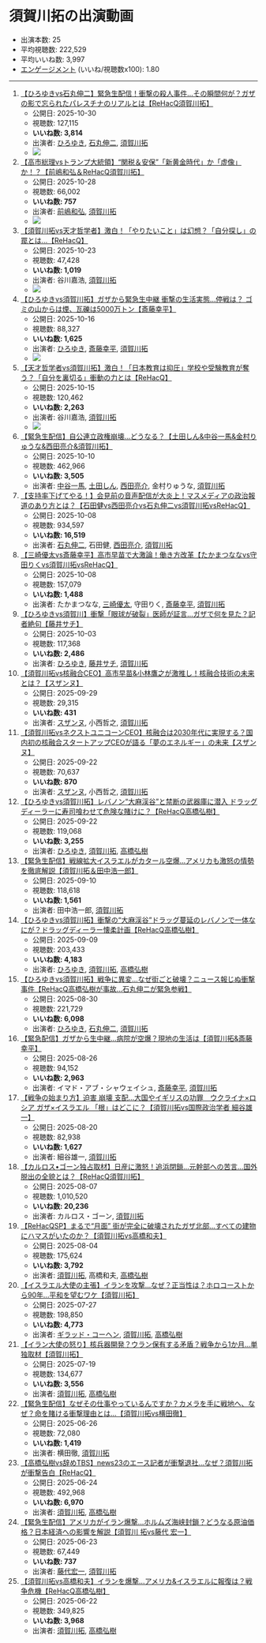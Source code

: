 # 須賀川拓の出演動画

- 出演本数: 25
- 平均視聴数: 222,529
- 平均いいね数: 3,997
- [エンゲージメント](/rehacq_fan/engagement) (いいね/視聴数x100): 1.80


----

1.  [【ひろゆきvs石丸伸二】緊急生配信！衝撃の殺人事件…その瞬間何が？ガザの影で忘られたパレスチナのリアルとは【ReHacQ須賀川拓】](/rehacq_fan/ids/wFG1mTfeELo "wikilink")
    -   公開日: 2025-10-30
    -   視聴数: 127,115
    -   **いいね数: 3,814**
    -   出演者: [ひろゆき](/rehacq_fan/people/ひろゆき "wikilink"), [石丸伸二](/rehacq_fan/people/石丸伸二 "wikilink"), [須賀川拓](/rehacq_fan/people/須賀川拓 "wikilink")
    - [![](https://img.youtube.com/vi/wFG1mTfeELo/hqdefault.jpg)](https://www.youtube.com/watch?v=wFG1mTfeELo)
1.  [【高市総理vsトランプ大統領】“関税＆安保”「新黄金時代」か「虚像」か！？【前嶋和弘＆ReHacQ須賀川拓】](/rehacq_fan/ids/l33fXJtn-rE "wikilink")
    -   公開日: 2025-10-28
    -   視聴数: 66,002
    -   **いいね数: 757**
    -   出演者: [前嶋和弘](/rehacq_fan/people/前嶋和弘 "wikilink"), [須賀川拓](/rehacq_fan/people/須賀川拓 "wikilink")
    - [![](https://img.youtube.com/vi/l33fXJtn-rE/hqdefault.jpg)](https://www.youtube.com/watch?v=l33fXJtn-rE)
1.  [【須賀川拓vs天才哲学者】激白！「やりたいこと」は幻想？「自分探し」の罠とは...【ReHacQ】](/rehacq_fan/ids/T56efEQS5Bg "wikilink")
    -   公開日: 2025-10-23
    -   視聴数: 47,428
    -   **いいね数: 1,019**
    -   出演者: 谷川嘉浩, [須賀川拓](/rehacq_fan/people/須賀川拓 "wikilink")
    - [![](https://img.youtube.com/vi/T56efEQS5Bg/hqdefault.jpg)](https://www.youtube.com/watch?v=T56efEQS5Bg)
1.  [【ひろゆきvs須賀川拓】ガザから緊急生中継 衝撃の生活実態…停戦は？ ゴミの山からは煙、瓦礫は5000万トン【斎藤幸平】](/rehacq_fan/ids/vvGsKNJoalc "wikilink")
    -   公開日: 2025-10-16
    -   視聴数: 88,327
    -   **いいね数: 1,625**
    -   出演者: [ひろゆき](/rehacq_fan/people/ひろゆき "wikilink"), [斎藤幸平](/rehacq_fan/people/斎藤幸平 "wikilink"), [須賀川拓](/rehacq_fan/people/須賀川拓 "wikilink")
    - [![](https://img.youtube.com/vi/vvGsKNJoalc/hqdefault.jpg)](https://www.youtube.com/watch?v=vvGsKNJoalc)
1.  [【天才哲学者vs須賀川拓】激白！「日本教育は抑圧」学校や受験教育が奪う？「自分を裏切る」衝動の力とは【ReHacQ】](/rehacq_fan/ids/E_HqBZ_0kQU "wikilink")
    -   公開日: 2025-10-15
    -   視聴数: 120,462
    -   **いいね数: 2,263**
    -   出演者: 谷川嘉浩, [須賀川拓](/rehacq_fan/people/須賀川拓 "wikilink")
    - [![](https://img.youtube.com/vi/E_HqBZ_0kQU/hqdefault.jpg)](https://www.youtube.com/watch?v=E_HqBZ_0kQU)
1.  [【緊急生配信】自公連立政権崩壊...どうなる？【土田しん&中谷一馬&金村りゅうな&西田亮介&須賀川拓】](/rehacq_fan/ids/pF1CIIG7Ds0 "wikilink")
    -   公開日: 2025-10-10
    -   視聴数: 462,966
    -   **いいね数: 3,505**
    -   出演者: [中谷一馬](/rehacq_fan/people/中谷一馬 "wikilink"), [土田しん](/rehacq_fan/people/土田しん "wikilink"), [西田亮介](/rehacq_fan/people/西田亮介 "wikilink"), 金村りゅうな, [須賀川拓](/rehacq_fan/people/須賀川拓 "wikilink")
1.  [【支持率下げてやる！】会見前の音声配信が大炎上！マスメディアの政治報道のあり方とは？【石田健vs西田亮介vs石丸伸二vs須賀川拓vsReHacQ】](/rehacq_fan/ids/0BV-ZkN2Q8o "wikilink")
    -   公開日: 2025-10-08
    -   視聴数: 934,597
    -   **いいね数: 16,519**
    -   出演者: [石丸伸二](/rehacq_fan/people/石丸伸二 "wikilink"), 石田健, [西田亮介](/rehacq_fan/people/西田亮介 "wikilink"), [須賀川拓](/rehacq_fan/people/須賀川拓 "wikilink")
1.  [【三崎優太vs斎藤幸平】高市早苗で大激論！働き方改革【たかまつななvs守田りくvs須賀川拓vsReHacQ】](/rehacq_fan/ids/pqmPK24INmU "wikilink")
    -   公開日: 2025-10-08
    -   視聴数: 157,079
    -   **いいね数: 1,488**
    -   出演者: たかまつなな, [三崎優太](/rehacq_fan/people/三崎優太 "wikilink"), 守田りく, [斎藤幸平](/rehacq_fan/people/斎藤幸平 "wikilink"), [須賀川拓](/rehacq_fan/people/須賀川拓 "wikilink")
1.  [【ひろゆきvs須賀川】衝撃「眼球が破裂」医師が証言…ガザで何を見た？記者絶句【藤井サチ】](/rehacq_fan/ids/9LtEmpFXRHo "wikilink")
    -   公開日: 2025-10-03
    -   視聴数: 117,368
    -   **いいね数: 2,486**
    -   出演者: [ひろゆき](/rehacq_fan/people/ひろゆき "wikilink"), [藤井サチ](/rehacq_fan/people/藤井サチ "wikilink"), [須賀川拓](/rehacq_fan/people/須賀川拓 "wikilink")
1.  [【須賀川拓vs核融合CEO】高市早苗&小林鷹之が激推し！核融合技術の未来とは？【スザンヌ】](/rehacq_fan/ids/gc1TgH0K-GI "wikilink")
    -   公開日: 2025-09-29
    -   視聴数: 29,315
    -   **いいね数: 431**
    -   出演者: [スザンヌ](/rehacq_fan/people/スザンヌ "wikilink"), 小西哲之, [須賀川拓](/rehacq_fan/people/須賀川拓 "wikilink")
1.  [【須賀川拓vsネクストユニコーンCEO】核融合は2030年代に実現する？国内初の核融合スタートアップCEOが語る「夢のエネルギー」の未来【スザンヌ】](/rehacq_fan/ids/9P83M8pLgEQ "wikilink")
    -   公開日: 2025-09-22
    -   視聴数: 70,637
    -   **いいね数: 870**
    -   出演者: [スザンヌ](/rehacq_fan/people/スザンヌ "wikilink"), 小西哲之, [須賀川拓](/rehacq_fan/people/須賀川拓 "wikilink")
1.  [【ひろゆきvs須賀川拓】レバノン“大麻渓谷”と禁断の武器庫に潜入 ドラッグディーラーに寿司喰わせて危険な賭けに？【ReHacQ高橋弘樹】](/rehacq_fan/ids/fippR3SUdgE "wikilink")
    -   公開日: 2025-09-22
    -   視聴数: 119,068
    -   **いいね数: 3,255**
    -   出演者: [ひろゆき](/rehacq_fan/people/ひろゆき "wikilink"), [須賀川拓](/rehacq_fan/people/須賀川拓 "wikilink"), [高橋弘樹](/rehacq_fan/people/高橋弘樹 "wikilink")
1.  [【緊急生配信】戦線拡大イスラエルがカタール空爆…アメリカも激怒の情勢を徹底解説【須賀川拓＆田中浩一郎】](/rehacq_fan/ids/IE6TloRJdt8 "wikilink")
    -   公開日: 2025-09-10
    -   視聴数: 118,618
    -   **いいね数: 1,561**
    -   出演者: 田中浩一郎, [須賀川拓](/rehacq_fan/people/須賀川拓 "wikilink")
1.  [【ひろゆきvs須賀川拓】衝撃の“大麻渓谷”ドラッグ蔓延のレバノンで一体なにが？ドラッグディーラー懐柔計画【ReHacQ高橋弘樹】](/rehacq_fan/ids/VdiEaIwcNlU "wikilink")
    -   公開日: 2025-09-09
    -   視聴数: 203,433
    -   **いいね数: 4,183**
    -   出演者: [ひろゆき](/rehacq_fan/people/ひろゆき "wikilink"), [須賀川拓](/rehacq_fan/people/須賀川拓 "wikilink"), [高橋弘樹](/rehacq_fan/people/高橋弘樹 "wikilink")
1.  [【ひろゆきvs須賀川拓】戦争に異変…なぜ街ごと破壊？ニュース報じぬ衝撃事件【ReHacQ高橋弘樹が事故…石丸伸二が緊急参戦】](/rehacq_fan/ids/jC8CwQH46KY "wikilink")
    -   公開日: 2025-08-30
    -   視聴数: 221,729
    -   **いいね数: 6,098**
    -   出演者: [ひろゆき](/rehacq_fan/people/ひろゆき "wikilink"), [石丸伸二](/rehacq_fan/people/石丸伸二 "wikilink"), [須賀川拓](/rehacq_fan/people/須賀川拓 "wikilink")
1.  [【緊急配信】ガザから生中継...病院が空爆？現地の生活は【須賀川拓&斎藤幸平】](/rehacq_fan/ids/wHVOLsEOj8k "wikilink")
    -   公開日: 2025-08-26
    -   視聴数: 94,152
    -   **いいね数: 2,963**
    -   出演者: イマド・アブ・シャウェイシュ, [斎藤幸平](/rehacq_fan/people/斎藤幸平 "wikilink"), [須賀川拓](/rehacq_fan/people/須賀川拓 "wikilink")
1.  [【戦争の始まり方】迫害 崩壊 支配…大国やイギリスの功罪　ウクライナ×ロシア ガザ×イスラエル 「根」はどこに？【須賀川拓vs国際政治学者 細谷雄一】](/rehacq_fan/ids/M3IxOP973iU "wikilink")
    -   公開日: 2025-08-20
    -   視聴数: 82,938
    -   **いいね数: 1,627**
    -   出演者: 細谷雄一, [須賀川拓](/rehacq_fan/people/須賀川拓 "wikilink")
1.  [【カルロス•ゴーン独占取材】日産に激怒！追浜閉鎖…元幹部への苦言…国外脱出の全貌とは？【ReHacQ須賀川拓】](/rehacq_fan/ids/loEb4IWVkAs "wikilink")
    -   公開日: 2025-08-07
    -   視聴数: 1,010,520
    -   **いいね数: 20,236**
    -   出演者: カルロス・ゴーン, [須賀川拓](/rehacq_fan/people/須賀川拓 "wikilink")
1.  [【ReHacQSP】まるで“月面” 街が完全に破壊されたガザ北部...すべての建物にハマスがいたのか？【須賀川拓vs高橋和夫】](/rehacq_fan/ids/m4DOst3C5EQ "wikilink")
    -   公開日: 2025-08-04
    -   視聴数: 175,624
    -   **いいね数: 3,792**
    -   出演者: [須賀川拓](/rehacq_fan/people/須賀川拓 "wikilink"), 高橋和夫, [高橋弘樹](/rehacq_fan/people/高橋弘樹 "wikilink")
1.  [【イスラエル大使の主張】イランを攻撃...なぜ？正当性は？ホロコーストから90年...平和を望むワケ【須賀川拓】](/rehacq_fan/ids/06vuAAFoZbE "wikilink")
    -   公開日: 2025-07-27
    -   視聴数: 198,850
    -   **いいね数: 4,773**
    -   出演者: [ギラッド・コーヘン](/rehacq_fan/people/ギラッド・コーヘン "wikilink"), [須賀川拓](/rehacq_fan/people/須賀川拓 "wikilink"), [高橋弘樹](/rehacq_fan/people/高橋弘樹 "wikilink")
1.  [【イラン大使の怒り】核兵器開発？ウラン保有する矛盾？戦争から1か月...単独取材【須賀川拓】](/rehacq_fan/ids/fpiX6bs6R64 "wikilink")
    -   公開日: 2025-07-19
    -   視聴数: 134,677
    -   **いいね数: 3,556**
    -   出演者: [須賀川拓](/rehacq_fan/people/須賀川拓 "wikilink"), [高橋弘樹](/rehacq_fan/people/高橋弘樹 "wikilink")
1.  [【緊急生配信】なぜその仕事やっているんですか？カメラを手に戦地へ、なぜ？命を賭ける衝撃理由とは...【須賀川拓vs横田徹】](/rehacq_fan/ids/e02Gz9w7fhU "wikilink")
    -   公開日: 2025-06-26
    -   視聴数: 72,080
    -   **いいね数: 1,419**
    -   出演者: 横田徹, [須賀川拓](/rehacq_fan/people/須賀川拓 "wikilink")
1.  [【高橋弘樹vs辞めTBS】news23のエース記者が衝撃退社…なぜ？須賀川拓が衝撃告白【ReHacQ】](/rehacq_fan/ids/4CGY4E6aLXw "wikilink")
    -   公開日: 2025-06-24
    -   視聴数: 492,968
    -   **いいね数: 6,970**
    -   出演者: [須賀川拓](/rehacq_fan/people/須賀川拓 "wikilink"), [高橋弘樹](/rehacq_fan/people/高橋弘樹 "wikilink")
1.  [【緊急生配信】アメリカがイラン爆撃...ホルムズ海峡封鎖？どうなる原油価格？日本経済への影響を解説【須賀川 拓vs藤代 宏一】](/rehacq_fan/ids/NRPv6J1I9dg "wikilink")
    -   公開日: 2025-06-23
    -   視聴数: 67,449
    -   **いいね数: 737**
    -   出演者: [藤代宏一](/rehacq_fan/people/藤代宏一 "wikilink"), [須賀川拓](/rehacq_fan/people/須賀川拓 "wikilink")
1.  [【須賀川拓vs高橋和夫】イランを爆撃…アメリカ&イスラエルに報復は？戦争危機【ReHacQ高橋弘樹】](/rehacq_fan/ids/SmKgt5up4xA "wikilink")
    -   公開日: 2025-06-22
    -   視聴数: 349,825
    -   **いいね数: 3,968**
    -   出演者: [須賀川拓](/rehacq_fan/people/須賀川拓 "wikilink"), [高橋弘樹](/rehacq_fan/people/高橋弘樹 "wikilink")
